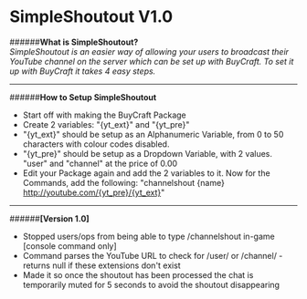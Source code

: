 SimpleShoutout V1.0
==============
######**What is SimpleShoutout?**  
*SimpleShoutout is an easier way of allowing your users to broadcast their YouTube channel on the server which can be set up with BuyCraft. To set it up with BuyCraft it takes 4 easy steps.*
* * *
######**How to Setup SimpleShoutout**
- Start off with making the BuyCraft Package
- Create 2 variables: "{yt_ext}" and "{yt_pre}"
- "{yt_ext}" should be setup as an Alphanumeric Variable, from 0 to 50 characters with colour codes disabled.
- "{yt_pre}" should be setup as a Dropdown Variable, with 2 values. "user" and "channel" at the price of 0.00
- Edit your Package again and add the 2 variables to it. Now for the Commands, add the following: "channelshout {name} http://youtube.com/{yt_pre}/{yt_ext}"  

* * *
######**[Version 1.0]**
- Stopped users/ops from being able to type /channelshout in-game [console command only]
- Command parses the YouTube URL to check for /user/ or /channel/ - returns null if these extensions don't exist
- Made it so once the shoutout has been processed the chat is temporarily muted for 5 seconds to avoid the shoutout disappearing